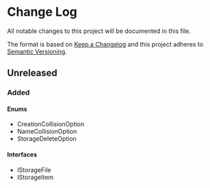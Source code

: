 ﻿# Change Log
All notable changes to this project will be documented in this file.

The format is based on [Keep a Changelog](http://keepachangelog.com/)
and this project adheres to [Semantic Versioning](http://semver.org/).

## Unreleased
### Added
#### Enums
- CreationCollisionOption
- NameCollisionOption
- StorageDeleteOption
#### Interfaces
- IStorageFile
- IStorageItem